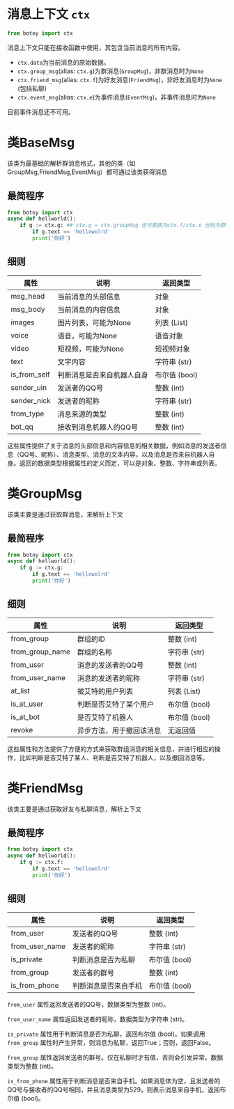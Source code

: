# 消息上下文 `ctx`

```python
from botoy import ctx
```

消息上下文只能在接收函数中使用，其包含当前消息的所有内容。

- `ctx.data`为当前消息的原始数据。
- `ctx.group_msg`(alias: `ctx.g`)为群消息(`GroupMsg`)，非群消息时为`None`
- `ctx.friend_msg`(alias: `ctx.f`)为好友消息(`FriendMsg`)，非好友消息时为`None` (包括私聊)
- `ctx.event_msg`(alias: `ctx.e`)为事件消息(`EventMsg`)，非事件消息时为`None`

目前事件消息还不可用。

# 类BaseMsg
该类为最基础的解析群消息格式，其他的类（如GroupMsg,FriendMsg,EventMsg）都可通过该类获得消息


## 最简程序
```python
from botoy import ctx
async def hellworld():
    if g := ctx.g: ## ctx.g = ctx.groupMsg 也可更换为ctx.f/ctx.e 分别为群消息，好友消息，事件消息
        if g.text == 'hellowolrd'
        print('你好')
```
## 细则
| 属性             | 说明                             | 返回类型          |
|------------------|--------------------------------|-------------------|
| msg_head         | 当前消息的头部信息               | 对象              |
| msg_body         | 当前消息的内容信息               | 对象              |
| images           | 图片列表，可能为None             | 列表 (List)       |
| voice            | 语音，可能为None                 | 语音对象          |
| video            | 短视频，可能为None               | 短视频对象        |
| text             | 文字内容                         | 字符串 (str)      |
| is_from_self     | 判断消息是否来自机器人自身       | 布尔值 (bool)     |
| sender_uin       | 发送者的QQ号                     | 整数 (int)        |
| sender_nick      | 发送者的昵称                     | 字符串 (str)      |
| from_type        | 消息来源的类型                   | 整数 (int)        |
| bot_qq           | 接收到消息机器人的QQ号            | 整数 (int)        |

这些属性提供了关于消息的头部信息和内容信息的相关数据，例如消息的发送者信息（QQ号、昵称）、消息类型、消息的文本内容，以及消息是否来自机器人自身。返回的数据类型根据属性的定义而定，可以是对象、整数、字符串或列表。

# 类GroupMsg
该类主要是通过获取群消息，来解析上下文
## 最简程序
```python
from botoy import ctx
async def hellworld():
    if g := ctx.g:
        if g.text == 'hellowolrd'
        print('你好')
```
## 细则
| 属性              | 说明                             | 返回类型         |
|-------------------|--------------------------------|------------------|
| from_group        | 群组的ID                         | 整数 (int)       |
| from_group_name   | 群组的名称                       | 字符串 (str)     |
| from_user         | 消息的发送者的QQ号               | 整数 (int)       |
| from_user_name    | 消息的发送者的昵称               | 字符串 (str)     |
| at_list           | 被艾特的用户列表                 | 列表 (List)      |
| is_at_user        | 判断是否艾特了某个用户           | 布尔值 (bool)    |
| is_at_bot         | 是否艾特了机器人                 | 布尔值 (bool)    |
| revoke            | 异步方法，用于撤回该消息         | 无返回值         |

这些属性和方法提供了方便的方式来获取群组消息的相关信息，并进行相应的操作，比如判断是否艾特了某人、判断是否艾特了机器人，以及撤回消息等。

# 类FriendMsg
该类主要是通过获取好友与私聊消息，解析上下文
## 最简程序
```python
from botoy import ctx
async def hellworld():
    if g := ctx.f:
        if g.text == 'hellowolrd'
        print('你好')
```
## 细则
| 属性            | 说明                                                   | 返回类型       |
|-----------------|------------------------------------------------------|--------------|
| from_user       | 发送者的QQ号                                           | 整数 (int)     |
| from_user_name  | 发送者的昵称                                           | 字符串 (str)   |
| is_private      | 判断消息是否为私聊                                     | 布尔值 (bool)  |
| from_group      | 发送者的群号                                           | 整数 (int)     |
| is_from_phone   | 判断消息是否来自手机                                   | 布尔值 (bool)  |

`from_user` 属性返回发送者的QQ号，数据类型为整数 (int)。

`from_user_name` 属性返回发送者的昵称，数据类型为字符串 (str)。

`is_private` 属性用于判断消息是否为私聊，返回布尔值 (bool)。如果调用 `from_group` 属性时产生异常，则消息为私聊，返回True；否则，返回False。

`from_group` 属性返回发送者的群号。仅在私聊时才有值，否则会引发异常。数据类型为整数 (int)。

`is_from_phone` 属性用于判断消息是否来自手机。如果消息体为空，且发送者的QQ号与接收者的QQ号相同，并且消息类型为529，则表示消息来自手机，返回布尔值 (bool)。

